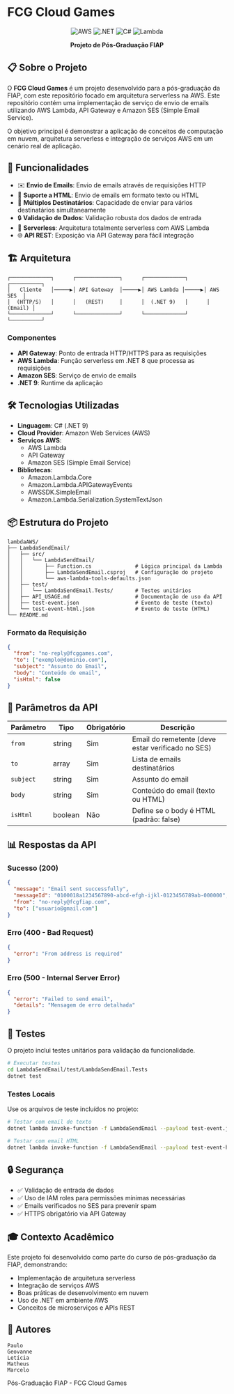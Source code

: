 # FCG Cloud Games

<div align="center">
  
![AWS](https://img.shields.io/badge/AWS-232F3E?style=for-the-badge&logo=amazon-aws&logoColor=white)
![.NET](https://img.shields.io/badge/.NET-512BD4?style=for-the-badge&logo=dotnet&logoColor=white)
![C#](https://img.shields.io/badge/C%23-239120?style=for-the-badge&logo=c-sharp&logoColor=white)
![Lambda](https://img.shields.io/badge/AWS_Lambda-FF9900?style=for-the-badge&logo=aws-lambda&logoColor=white)

**Projeto de Pós-Graduação FIAP**

</div>

## 📋 Sobre o Projeto

O **FCG Cloud Games** é um projeto desenvolvido para a pós-graduação da FIAP, com este repositório focado em arquitetura serverless na AWS. Este repositório contém uma implementação de serviço de envio de emails utilizando AWS Lambda, API Gateway e Amazon SES (Simple Email Service).

O objetivo principal é demonstrar a aplicação de conceitos de computação em nuvem, arquitetura serverless e integração de serviços AWS em um cenário real de aplicação.

## 🎯 Funcionalidades

- ✉️ **Envio de Emails**: Envio de emails através de requisições HTTP
- 📧 **Suporte a HTML**: Envio de emails em formato texto ou HTML
- 👥 **Múltiplos Destinatários**: Capacidade de enviar para vários destinatários simultaneamente
- 🔒 **Validação de Dados**: Validação robusta dos dados de entrada
- 🚀 **Serverless**: Arquitetura totalmente serverless com AWS Lambda
- 🌐 **API REST**: Exposição via API Gateway para fácil integração

## 🏗️ Arquitetura

```
┌─────────────┐      ┌──────────────┐      ┌─────────────┐      ┌──────────┐
│   Cliente   │─────▶│ API Gateway  │─────▶│ AWS Lambda │─────▶│ AWS SES  │
│  (HTTP/S)   │      │   (REST)     │      │  (.NET 9)   │      │  (Email) │
└─────────────┘      └──────────────┘      └─────────────┘      └──────────┘
```

### Componentes

- **API Gateway**: Ponto de entrada HTTP/HTTPS para as requisições
- **AWS Lambda**: Função serverless em .NET 8 que processa as requisições
- **Amazon SES**: Serviço de envio de emails
- **.NET 9**: Runtime da aplicação

## 🛠️ Tecnologias Utilizadas

- **Linguagem**: C# (.NET 9)
- **Cloud Provider**: Amazon Web Services (AWS)
- **Serviços AWS**:
  - AWS Lambda
  - API Gateway
  - Amazon SES (Simple Email Service)
- **Bibliotecas**:
  - Amazon.Lambda.Core
  - Amazon.Lambda.APIGatewayEvents
  - AWSSDK.SimpleEmail
  - Amazon.Lambda.Serialization.SystemTextJson

## 📦 Estrutura do Projeto

```
lambdaAWS/
├── LambdaSendEmail/
│   ├── src/
│   │   └── LambdaSendEmail/
│   │       ├── Function.cs              # Lógica principal da Lambda
│   │       ├── LambdaSendEmail.csproj   # Configuração do projeto
│   │       └── aws-lambda-tools-defaults.json
│   ├── test/
│   │   └── LambdaSendEmail.Tests/       # Testes unitários
│   ├── API_USAGE.md                     # Documentação de uso da API
│   ├── test-event.json                  # Evento de teste (texto)
│   └── test-event-html.json             # Evento de teste (HTML)
└── README.md
```

### Formato da Requisição

```json
{
  "from": "no-reply@fcggames.com",
  "to": ["exemplo@dominio.com"],
  "subject": "Assunto do Email",
  "body": "Conteúdo do email",
  "isHtml": false
}
```

## 📝 Parâmetros da API

| Parâmetro | Tipo | Obrigatório | Descrição |
|-----------|------|-------------|-----------|
| `from` | string | Sim | Email do remetente (deve estar verificado no SES) |
| `to` | array | Sim | Lista de emails destinatários |
| `subject` | string | Sim | Assunto do email |
| `body` | string | Sim | Conteúdo do email (texto ou HTML) |
| `isHtml` | boolean | Não | Define se o body é HTML (padrão: false) |

## 📊 Respostas da API

### Sucesso (200)
```json
{
  "message": "Email sent successfully",
  "messageId": "0100018a1234567890-abcd-efgh-ijkl-0123456789ab-000000",
  "from": "no-reply@fcgfiap.com",
  "to": ["usuario@gmail.com"]
}
```

### Erro (400 - Bad Request)
```json
{
  "error": "From address is required"
}
```

### Erro (500 - Internal Server Error)
```json
{
  "error": "Failed to send email",
  "details": "Mensagem de erro detalhada"
}
```

## 🧪 Testes

O projeto inclui testes unitários para validação da funcionalidade.

```bash
# Executar testes
cd LambdaSendEmail/test/LambdaSendEmail.Tests
dotnet test
```

### Testes Locais

Use os arquivos de teste incluídos no projeto:

```bash
# Testar com email de texto
dotnet lambda invoke-function -f LambdaSendEmail --payload test-event.json

# Testar com email HTML
dotnet lambda invoke-function -f LambdaSendEmail --payload test-event-html.json
```

## 🔒 Segurança

- ✅ Validação de entrada de dados
- ✅ Uso de IAM roles para permissões mínimas necessárias
- ✅ Emails verificados no SES para prevenir spam
- ✅ HTTPS obrigatório via API Gateway

## 🎓 Contexto Acadêmico

Este projeto foi desenvolvido como parte do curso de pós-graduação da FIAP, demonstrando:

- Implementação de arquitetura serverless
- Integração de serviços AWS
- Boas práticas de desenvolvimento em nuvem
- Uso de .NET em ambiente AWS
- Conceitos de microserviços e APIs REST

## 👥 Autores


    Paulo
    Geovanne
    Letícia
    Matheus
    Marcelo
Pós-Graduação FIAP - FCG Cloud Games
